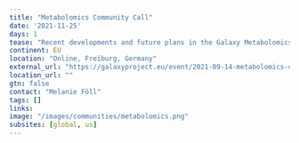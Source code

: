 ```yaml
---
title: "Metabolomics Community Call"
date: '2021-11-25'
days: 1
tease: "Recent developments and future plans in the Galaxy Metabolomics community, including a summary of the metaRbolomics Hackathon."
continent: EU
location: "Online, Freiburg, Germany"
external_url: "https://galaxyproject.eu/event/2021-09-14-metabolomics-call/"
location_url: ""
gtn: false
contact: "Melanie Föll"
tags: []
links:
image: "/images/communities/metabolomics.png"
subsites: [global, us]
---
```

